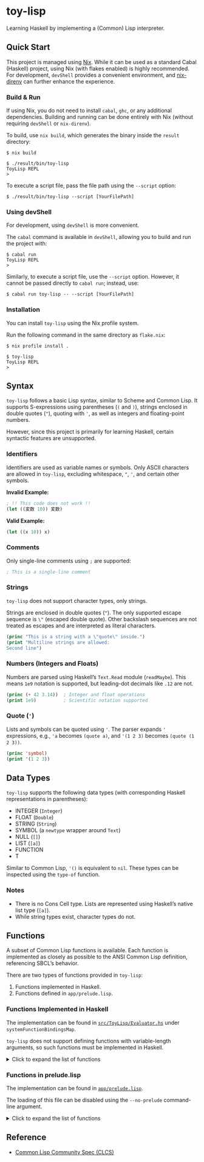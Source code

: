 # toy-lisp

Learning Haskell by implementing a (Common) Lisp interpreter.

## Quick Start

This project is managed using [Nix](https://nixos.org/).
While it can be used as a standard Cabal (Haskell) project, using Nix (with flakes enabled) is highly recommended.
For development, `devShell` provides a convenient environment, and [nix-direnv](https://github.com/nix-community/nix-direnv) can further enhance the experience.

### Build & Run

If using Nix, you do not need to install `cabal`, `ghc`, or any additional dependencies.
Building and running can be done entirely with Nix (without requiring `devShell` or `nix-direnv`).

To build, use `nix build`, which generates the binary inside the `result` directory:

```console
$ nix build

$ ./result/bin/toy-lisp
ToyLisp REPL
>
```

To execute a script file, pass the file path using the `--script` option:

```console
$ ./result/bin/toy-lisp --script [YourFilePath]
```

### Using devShell

For development, using `devShell` is more convenient.

The `cabal` command is available in `devShell`, allowing you to build and run the project with:

```console
$ cabal run
ToyLisp REPL
>
```

Similarly, to execute a script file, use the `--script` option.
However, it cannot be passed directly to `cabal run`; instead, use:

```console
$ cabal run toy-lisp -- --script [YourFilePath]
```

### Installation

You can install `toy-lisp` using the Nix profile system.

Run the following command in the same directory as `flake.nix`:

```console
$ nix profile install .

$ toy-lisp
ToyLisp REPL
>
```

## Syntax

`toy-lisp` follows a basic Lisp syntax, similar to Scheme and Common Lisp.
It supports S-expressions using parentheses (`(` and `)`), strings enclosed in double quotes (`"`), quoting with `'`, as well as integers and floating-point numbers.

However, since this project is primarily for learning Haskell, certain syntactic features are unsupported.

### Identifiers

Identifiers are used as variable names or symbols.
Only ASCII characters are allowed in `toy-lisp`, excluding whitespace, `"`, `'`, and certain other symbols.

**Invalid Example:**

```lisp
; !! This code does not work !!
(let ((変数 10)) 変数)
```

**Valid Example:**

```lisp
(let ((x 10)) x)
```

### Comments

Only single-line comments using `;` are supported:

```lisp
; This is a single-line comment
```

### Strings

`toy-lisp` does not support character types, only strings.

Strings are enclosed in double quotes (`"`).
The only supported escape sequence is `\"` (escaped double quote).
Other backslash sequences are not treated as escapes and are interpreted as literal characters.

```lisp
(princ "This is a string with a \"quote\" inside.")
(print "Multiline strings are allowed:
Second line")
```

### Numbers (Integers and Floats)

Numbers are parsed using Haskell’s `Text.Read` module (`readMaybe`).
This means `1e9` notation is supported, but leading-dot decimals like `.12` are not.

```lisp
(princ (+ 42 3.14))  ; Integer and float operations
(print 1e9)          ; Scientific notation supported
```

### Quote (`'`)

Lists and symbols can be quoted using `'`.
The parser expands `'` expressions, e.g., `'a` becomes `(quote a)`, and `'(1 2 3)` becomes `(quote (1 2 3))`.

```lisp
(princ 'symbol)
(print '(1 2 3))
```

## Data Types

`toy-lisp` supports the following data types (with corresponding Haskell representations in parentheses):

- INTEGER (`Integer`)
- FLOAT (`Double`)
- STRING (`String`)
- SYMBOL (a `newtype` wrapper around `Text`)
- NULL (`[]`)
- LIST (`[a]`)
- FUNCTION
- T

Similar to Common Lisp, `'()` is equivalent to `nil`.
These types can be inspected using the `type-of` function.

### Notes

- There is no Cons Cell type. Lists are represented using Haskell’s native list type (`[a]`).
- While string types exist, character types do not.

## Functions

A subset of Common Lisp functions is available.
Each function is implemented as closely as possible to the ANSI Common Lisp definition, referencing SBCL’s behavior.

There are two types of functions provided in `toy-lisp`:

1. Functions implemented in Haskell.
2. Functions defined in `app/prelude.lisp`.

### Functions Implemented in Haskell

The implementation can be found in [`src/ToyLisp/Evaluator.hs`](src/ToyLisp/Evaluator.hs) under `systemFunctionBindingsMap`.

`toy-lisp` does not support defining functions with variable-length arguments, so such functions must be implemented in Haskell.

<details>
<summary>Click to expand the list of functions</summary>

- `*`
- `+`
- `-`
- `/`
- `/=`
- `<`
- `<=`
- `=`
- `>`
- `>=`
- `and`
- `car`
- `cdr`
- `cond`
- `defparameter`
- `defun`
- `defvar`
- `eq`
- `eql`
- `equal`
- `equalp`
- `funcall`
- `function`
- `if`
- `lambda`
- `let`
- `list`
- `mod`
- `nthcdr`
- `or`
- `princ`
- `prog1`
- `progn`
- `quote`
- `rem`
- `setq`
- `type-of`

</details>

### Functions in prelude.lisp

The implementation can be found in [`app/prelude.lisp`](app/prelude.lisp).

The loading of this file can be disabled using the `--no-prelude` command-line argument.

<details>
<summary>Click to expand the list of functions</summary>

- `print`
- `terpri`
- `not`
- `null`
- `atom`
- `listp`
- `first`
- `second`
- `third`
- `fourth`
- `fifth`
- `sixth`
- `seventh`
- `eighth`
- `ninth`
- `tenth`
- `nth`
- `rest`
- `last`
- Various `car`/`cdr` compositions (`caar`, `cadr`, ..., `cddddr`)

</details>

## Reference

- [Common Lisp Community Spec (CLCS)](https://cl-community-spec.github.io/pages/index.html)
